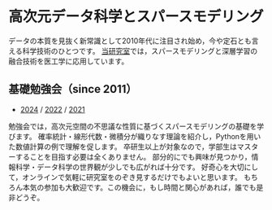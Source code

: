# 高次元データ科学とスパースモデリング
データの本質を見抜く新常識として2010年代に注目され始め，今や定石とも言える科学技術のひとつです。
[当研究室](https://tsakailab.github.io/)では，スパースモデリングと深層学習の融合技術を医工学に応用しています。

## 基礎勉強会（since 2011）
- [2024](seminar/2024.md) / [2022](seminar/2022.md) / [2021](https://sites.google.com/site/tsakailab/lecture)

勉強会では，高次元空間の不思議な性質に基づくスパースモデリングの基礎を学びます。
確率統計・線形代数・微積分が織りなす理論を紹介し，Pythonを用いた数値計算の例で理解を促します。
卒研生以上が対象なので，学部生はマスターすることを目指す必要は全くありません。
部分的にでも興味が見つかり，情報科学・データ科学の世界観が少しでも広がれば十分です。
好奇心を大切にして，オンラインで気軽に研究室をのぞき見するだけでもよいと思います。
もちろん本気の参加も大歓迎です。この機会に，もし時間と関心があれば，誰でも是非どうぞ。
